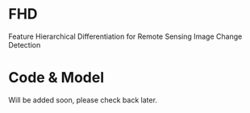 # FHD
Feature Hierarchical Differentiation for Remote Sensing Image Change Detection

# Code & Model
Will be added soon, please check back later.
